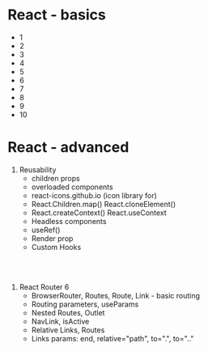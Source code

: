 # React - basics

- 1
- 2
- 3
- 4
- 5
- 6
- 7
- 8
- 9
- 10

# React - advanced

1. Reusability
    - children props
    - overloaded components
    - react-icons.github.io (icon library for)
    - React.Children.map() React.cloneElement()
    - React.createContext() React.useContext
    - Headless components
    - useRef()
    - Render prop
    - Custom Hooks

<br><br>

1. React Router 6
    - BrowserRouter, Routes, Route, Link - basic routing
    - Routing parameters, useParams
    - Nested Routes, Outlet
    - NavLink, isActive
    - Relative Links, Routes
    - Links params: end, relative="path", to=".", to=".."